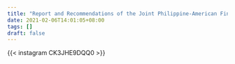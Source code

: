 ```yaml
---
title: "Report and Recommendations of the Joint Philippine-American Finance Commission"
date: 2021-02-06T14:01:05+08:00
tags: []
draft: false
---
```

{{< instagram CK3JHE9DQQ0 >}}
